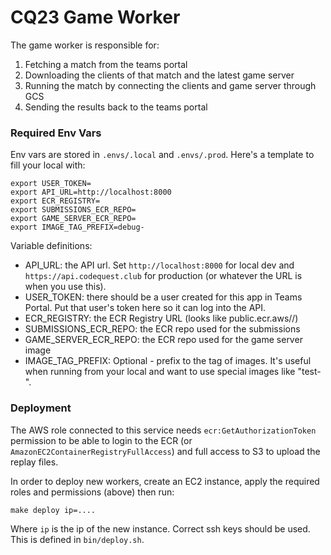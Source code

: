 # CQ23 Game Worker

The game worker is responsible for:

1. Fetching a match from the teams portal
2. Downloading the clients of that match and the latest game server
3. Running the match by connecting the clients and game server through GCS
4. Sending the results back to the teams portal

### Required Env Vars

Env vars are stored in `.envs/.local` and `.envs/.prod`. Here's a template to fill your local with:
```shell
export USER_TOKEN=
export API_URL=http://localhost:8000
export ECR_REGISTRY=
export SUBMISSIONS_ECR_REPO=
export GAME_SERVER_ECR_REPO=
export IMAGE_TAG_PREFIX=debug-
```

Variable definitions:
- API_URL: the API url. Set `http://localhost:8000` for local dev and `https://api.codequest.club` for production (or whatever the URL is when you use this).
- USER_TOKEN: there should be a user created for this app in Teams Portal. Put that user's token here so it can log into the API.
- ECR_REGISTRY: the ECR Registry URL (looks like public.ecr.aws/<id>/)
- SUBMISSIONS_ECR_REPO: the ECR repo used for the submissions
- GAME_SERVER_ECR_REPO: the ECR repo used for the game server image
- IMAGE_TAG_PREFIX: Optional - prefix to the tag of images. It's useful when running from your local and want to use special images like "test-".

### Deployment

The AWS role connected to this service needs `ecr:GetAuthorizationToken` permission to be able to login to the ECR (or `AmazonEC2ContainerRegistryFullAccess`) and full access to S3 to upload the replay files.

In order to deploy new workers, create an EC2 instance, apply the required roles and permissions (above) then run:
```shell
make deploy ip=....
```

Where `ip` is the ip of the new instance. Correct ssh keys should be used. This is defined in `bin/deploy.sh`.
